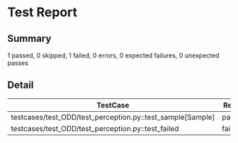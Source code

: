 # Test Report

## Summary

1 passed, 0 skipped, 1 failed, 0 errors, 0 expected failures, 0 unexpected passes
## Detail

|  TestCase   | Result  |
|  ----  | ----  |
| testcases/test_ODD/test_perception.py::test_sample[Sample] | passed|
| testcases/test_ODD/test_perception.py::test_failed | failed|
